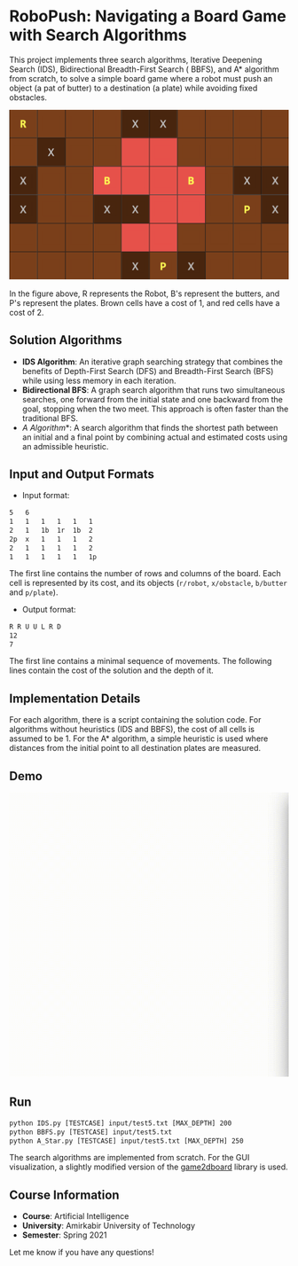 # RoboPush: Navigating a Board Game with Search Algorithms

This project implements three search algorithms, Iterative Deepening Search (IDS), Bidirectional Breadth-First Search (
BBFS), and A* algorithm from scratch, to solve a simple board game where a robot must push an object (a pat of butter) to a
destination (a plate) while avoiding fixed obstacles.

![Sample Problem](docs/sample.png)

In the figure above, R represents the Robot, B's represent the butters, and P's represent the plates. Brown cells
have a cost of 1, and red cells have a cost of 2.

## Solution Algorithms

- **IDS Algorithm**: An iterative graph searching strategy that combines the benefits of Depth-First Search (DFS) and
  Breadth-First Search (BFS) while using less memory in each iteration.
- **Bidirectional BFS**: A graph search algorithm that runs two simultaneous searches, one forward from the initial
  state and one backward from the goal, stopping when the two meet. This approach is often faster than the traditional
  BFS.
- **A* Algorithm**: A search algorithm that finds the shortest path between an initial and a final point by combining
  actual and estimated costs using an admissible heuristic.

## Input and Output Formats

- Input format:

```
5	6
1	1	1	1	1	1
2	1	1b	1r	1b	2
2p	x	1	1	1	2
2	1	1	1	1	2
1	1	1	1	1	1p
```

The first line contains the number of rows and columns of the board. Each cell is represented by its cost, and its
objects (`r/robot`, `x/obstacle`, `b/butter` and `p/plate`).

- Output format:

```
R R U U L R D
12
7
```

The first line contains a minimal sequence of movements. The following lines contain the cost of the solution and the
depth of it.

## Implementation Details

For each algorithm, there is a script containing the solution code. For algorithms without heuristics (IDS and BBFS),
the cost of all cells is assumed to be 1. For the A* algorithm, a simple heuristic is used where distances from the
initial point to all destination plates are measured.

## Demo

![Sample Run](docs/run.gif)

## Run

```
python IDS.py [TESTCASE] input/test5.txt [MAX_DEPTH] 200
python BBFS.py [TESTCASE] input/test5.txt
python A_Star.py [TESTCASE] input/test5.txt [MAX_DEPTH] 250
```

The search algorithms are implemented from scratch. For the GUI visualization, a slightly modified version of
the [game2dboard](https://github.com/mjbrusso/game2dboard/) library is used.

## Course Information

- **Course**: Artificial Intelligence
- **University**: Amirkabir University of Technology
- **Semester**: Spring 2021

Let me know if you have any questions!

